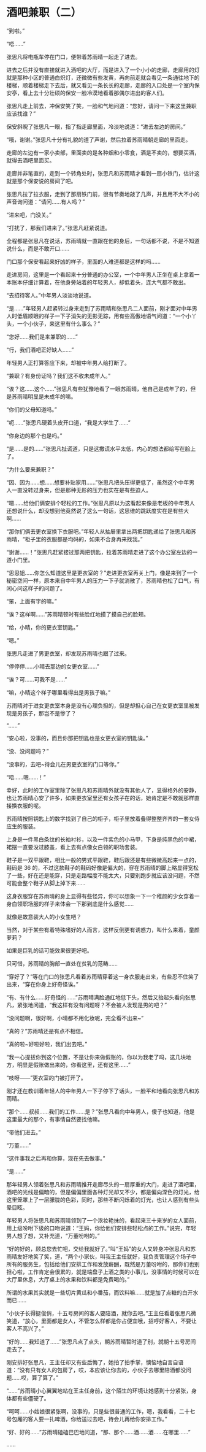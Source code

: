 # 酒吧兼职（二）

“到啦。”

“唔……”

张思凡将电瓶车停在门口，便带着苏雨晴一起走了进去。

进去之后并没有直接就进入酒吧的大厅，而是进入了一个小小的走廊，走廊用的灯就是那种小区的普通白炽灯，还微微有些发黄，再向前走就会看见一条通往地下的楼梯，顺着楼梯走下去后，就又看见一条长长的走廊，走廊的入口处是一个室内保安亭，看上去十分壮硕的保安一脸冷漠地看着那偶尔进出的客人们。

张思凡走上前去，冲保安笑了笑，一脸和气地问道：“您好，请问一下来这里兼职应该找谁？”

保安斜睨了张思凡一眼，指了指走廊里面，冷淡地说道：“进去左边的房间。”

“哦，谢谢。”张思凡十分有礼貌的道了声谢，然后拉着苏雨晴朝走廊的里面走。

走廊的左边有一家小卖部，里面卖的是各种烟和小零食，酒是不卖的，想要买酒，就得去酒吧里面买。

走廊并非笔直的，走到一个转角处时，张思凡和苏雨晴才看到一扇小铁门，估计这就是那个保安说的房间了吧。

张思凡拉了拉衣服，走到了那扇铁门前，很有节奏地敲了几声，并且用不大不小的声音询问道：“请问……有人吗？”

“进来吧，门没关。”

“打扰了，那我们进来了。”张思凡赶紧说道。

全程都是张思凡在说话，苏雨晴就一直跟在他的身后，一句话都不说，不是不知道说什么，而是不敢开口……

门口那个保安看起来好凶的样子，里面的人难道都是这样的吗……

走进房间，这里是一个看起来十分普通的办公室，一个中年男人正坐在桌上拿着一本账本仔细计算着，在他身旁站着的年轻男人，却低着头，连大气都不敢出。

“去招待客人。”中年男人淡淡地说道。

“是……”年轻男人赶紧转过身来走到了苏雨晴和张思凡二人面前，刚才面对中年男人时低眉顺眼的样子一下子消失的无影无踪，用有些高傲地语气问道：“一个小丫头，一个小伙子，来这里有什么事么？”

“您好……我们是来兼职的……”

“行，我们酒吧正好缺人……”

年轻男人正打算答应下来，却被中年男人给打断了。

“兼职？有身份证吗？我们这不收未成年人。”

“诶？这……这个……”张思凡有些犹豫地看了一眼苏雨晴，他自己是成年了的，但是苏雨晴明显是未成年的嘛。

“你们的父母知道吗。”

“呃……”张思凡硬着头皮开口道，“我是大学生了……”

“你身边的那个也是吗。”

“是……是的……”张思凡扯谎道，只是这撒谎水平太低，内心的想法都给写在脸上了。

“为什么要来兼职？”

“因、因为……想……想要补贴家用……”张思凡把头压得更低了，虽然这个中年男人一直没转过身来，但是那种无形的压力也实在是有些迫人。

“嗯……给他们俩安排个轻松的工作。”张思凡原以为这看起来像是老板的中年男人还想说什么，却没想到他竟然说了这么一句话，这思维的跳跃度实在是有些大啊……

“那你们俩去更衣室换下衣服吧。”年轻人从抽屉里拿出两把钥匙递给了张思凡和苏雨晴，“柜子里的衣服都是均码的，如果不合身再来找我。”

“谢谢……！”张思凡赶紧接过那两把钥匙，拉着苏雨晴走进了这个办公室左边的一道小门里。

“思思姐……你怎么知道这里是更衣室的？”走进更衣室再关上门，像是来到了一个秘密空间一样，原本来自中年男人的压力一下子就消散了，苏雨晴也松了口气，有闲心问这样子的问题了。

“笨，上面有字的嘛。”

“诶？这样啊……”苏雨晴顿时有些脸红地摸了摸自己的脸颊。

“给，小晴，你的更衣室钥匙。”

“嗯。”

张思凡走进了男更衣室，却发现苏雨晴也跟了过来。

“停停停……小晴去那边的女更衣室……”

“诶？可……可我不是……”

“嘛，小晴这个样子哪里看得出是男孩子嘛。”

苏雨晴对于进女更衣室本身是没有心理负担的，但是却担心自己在女更衣室里被发现是男孩子，那岂不是惨了？

“……”

“安心啦，没事的，而且你那把钥匙也是女更衣室的钥匙诶。”

“没、没问题吗？”

“没事的，去吧~待会儿在男更衣室的门口等你。”

“唔……嗯……！”

幸好，此时的工作室里除了张思凡和苏雨晴外就没有其他人了，显得格外的安静，也让苏雨晴心安了许多，如果更衣室里还有女孩子在的话，她肯定是不敢就那样直接换衣服的呢。

苏雨晴按照钥匙上的数字找到了自己的柜子，柜子里放着叠得整整齐齐的一套女侍应生的服装。

上身是一件黑白条纹的长袖衬衫，以及一件紫色的小马甲，下身是纯黑色的中裙，裙摆一直要没过膝盖，看上去有点像女白领的职场套装。

鞋子是一双平跟鞋，相比一般的男式平跟鞋，鞋后跟还是有些微微高起来一点的，鞋码是 36 的，不过这款鞋子的鞋码好像是偏大的，穿在苏雨晴的脚上略显得宽松了一些，好在还是能穿，只是走路幅度不能太大，只要别跑步就应该没问题，不然可能会整个鞋子从脚上掉下来……

这身衣服穿在苏雨晴的身上显得有些怪异，你可以想象一下一个稚颜的少女穿着一身白领职场服的样子来体会一下那到底是什么感觉……

就像是故意装大人的小女生吧？

当然，对于某些有着特殊嗜好的人而言，这样反倒更有诱惑力，叫什么来着，童颜萝莉？

如果是巨乳的话可能效果很更好吧。

只可惜，苏雨晴的胸部一直处在贫乳的范畴……

“穿好了？”等在门口的张思凡看着苏雨晴穿着这一身衣服走出来，有些忍不住笑了出来，“穿在你身上好奇怪诶。”

“有、有什么……好奇怪的……”苏雨晴满脸通红地低下头，然后又抬起头看向张思凡，紧张地问道，“我这样有没有问题呀？不会被人发现是男的吧？”

“没问题啊，很好啊，小晴都不用化妆呢，完全看不出来~”

“真的？”苏雨晴还是有点不相信。

“真的啦~好啦好啦，我们出去吧。”

“我一心提拔你到这个位置，不是让你来做假账的，你以为我老了吗，这几块地方，明显是假账做出来的，你看这里，还有这里……”

“吱呀——”更衣室的门被打开了。

刚才还在教训着年轻人的中年男人一下子停下了话头，一脸平和地看向张思凡和苏雨晴。

“那个……叔叔……我们的工作……是？”张思凡看向中年男人，傻子也知道，他是这里最大的那个，有事情自然要找他嘛。

“带他们进去。”

“万董……”

“这件事我之后再和你算，现在先去做事。”

“是……”

那年轻男人领着张思凡和苏雨晴推开走廊尽头的一扇厚重的大门，走进了酒吧里，酒吧的光线是偏暗的，但是偏偏里面各种灯光却又不少，都是偏向深色的灯光，给这里笼罩上了一层朦胧的色彩，同时，那些不断闪烁着的灯光，也让人感到有些头晕目眩。

年轻男人将张思凡和苏雨晴领到了一个浓妆艳抹的，看起来三十来岁的女人面前，用上级吩咐下级的口吻说道：“王妈，你给他们安排些轻松点的工作。”说完，年轻男人想了想，又补充道，“万董吩咐的。”

“好的好的，顾总您去忙吧，交给我就好了。”叫“王妈”的女人又转身冲张思凡和苏雨晴友好地笑了笑，道，“两个小家伙，叫我王主任就好，我负责管理这个场子中所有的服务生，包括给他们安排工作和发放薪酬，既然是万董吩咐的，那你们也别担心啦，工作肯定会很累的，就是端盘子上酒之类的小事儿，没事情的时候可以在大厅里休息，大厅桌上的水果和饮料都是免费喝的。”

所谓的水果其实就是一些切片黄瓜和小番茄，而饮料嘛……就是加了点糖的白开水而已……

“小伙子长得挺俊俏，十五号房间的客人要陪酒，就你去吧。”王主任看着张思凡微笑道，“放心，里面都是女人，不管怎么样都是你占便宜哦，招呼好客人，不要让客人不高兴了。”

“好的……我知道了……”张思凡点了点头，朝苏雨晴暂时道了别，就朝十五号房间走去了。

刚安排好张思凡，王主任却又有些后悔了，她拍了拍手掌，懊恼地自言自语道：“没有只有女人的包房了，哎，本应该让你去的，小伙子去哪里陪酒都没问题……哎，算了算了。”

“……”苏雨晴小心翼翼地站在王主任身前，这个陌生的环境让她感到十分紧张，身体都有些僵硬了。

“呵呵……小姑娘很紧张啊，没事的，只是些很普通的工作，嗯，我看看，二十七号包厢的客人要一扎啤酒，你给送过去吧，待会儿再给你安排工作。”

“好、好的……”苏雨晴磕磕巴巴地问道，“那、那个……酒……酒……在哪里……”

……
